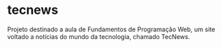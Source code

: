 # tecnews
Projeto destinado a aula de Fundamentos de Programação Web, um site voltado a notícias do mundo da tecnologia, chamado TecNews.
